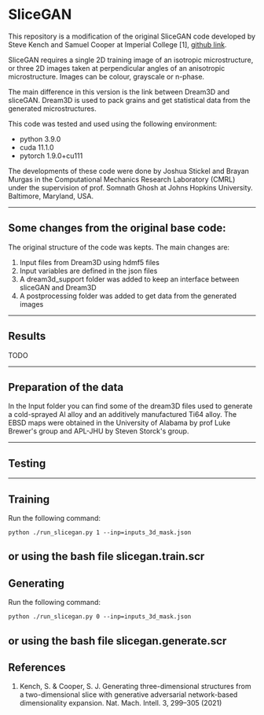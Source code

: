 # SliceGAN

This repository is a modification of the original SliceGAN code developed by Steve Kench and Samuel Cooper at Imperial College [1], [github link](https://github.com/stke9/SliceGAN/tree/master).

SliceGAN requires a single 2D training image of an isotropic microstructure, or three 2D images taken at perpendicular angles of an anisotropic microstructure. Images can be colour, grayscale or n-phase.

The main difference in this version is the link between Dream3D and sliceGAN. Dream3D is used to pack grains and get statistical data from the generated microstructures. 

This code was tested and used using the following environment:

- python 3.9.0
- cuda 11.1.0
- pytorch 1.9.0+cu111

The developments of these code were done by Joshua Stickel and Brayan Murgas in the Computational Mechanics Research Laboratory (CMRL) under the supervision of prof. Somnath Ghosh at Johns Hopkins University. Baltimore, Maryland, USA.

---

## Some changes from the original base code:

The original structure of the code was kepts. The main changes are:

1. Input files from Dream3D using hdmf5 files
2. Input variables are defined in the json files
3. A dream3d_support folder was added to keep an interface between sliceGAN and Dream3D
4. A postprocessing folder was added to get data from the generated images

---

## Results

TODO

---

## Preparation of the data

In the Input folder you can find some of the dream3D files used to generate a cold-sprayed Al alloy and an additively manufactured Ti64 alloy. The EBSD maps were obtained in the University of Alabama by prof Luke Brewer's group and APL-JHU by Steven Storck's group.

---

## Testing

---

## Training

Run the following command:
```
python ./run_slicegan.py 1 --inp=inputs_3d_mask.json
```
or using the bash file slicegan.train.scr
---

## Generating

Run the following command:
```
python ./run_slicegan.py 0 --inp=inputs_3d_mask.json
```
or using the bash file slicegan.generate.scr
---

## References

1. Kench, S. & Cooper, S. J. Generating three-dimensional structures from a two-dimensional slice with generative adversarial network-based dimensionality expansion. Nat. Mach. Intell. 3, 299–305 (2021)

